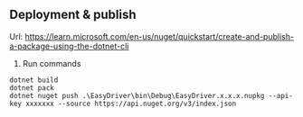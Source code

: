 ## Deployment & publish
Url: https://learn.microsoft.com/en-us/nuget/quickstart/create-and-publish-a-package-using-the-dotnet-cli
1. Run commands
```
dotnet build
dotnet pack
dotnet nuget push .\EasyDriver\bin\Debug\EasyDriver.x.x.x.nupkg --api-key xxxxxxx --source https://api.nuget.org/v3/index.json
```